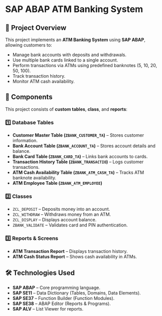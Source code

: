 # SAP ABAP ATM Banking System

## 📌 Project Overview
This project implements an **ATM Banking System** using **SAP ABAP**, allowing customers to:
- Manage bank accounts with deposits and withdrawals.
- Use multiple bank cards linked to a single account.
- Perform transactions via ATMs using predefined banknotes (5, 10, 20, 50, 100).
- Track transaction history.
- Monitor ATM cash availability.

## 📂 Components
This project consists of **custom tables**, **class**, and **reports**:

### 1️⃣ **Database Tables**
- **Customer Master Table (`ZBANK_CUSTOMER_TA`)** – Stores customer information.
- **Bank Account Table (`ZBANK_ACCOUNT_TA`)** – Stores account details and balance.
- **Bank Card Table (`ZBANK_CARD_TA`)** – Links bank accounts to cards.
- **Transaction History Table (`ZBANK_TRANSACTIO`)** – Logs customer transactions.
- **ATM Cash Availability Table (`ZBANK_ATM_CASH_TA`)** – Tracks ATM banknote availability.
- **ATM Employee Table (`ZBANK_ATM_EMPLOYEE`)** 
### 2️⃣ **Classes**
- `ZCL_DEPOSIT` – Deposits money into an account.
- `ZCL_WITHDRAW` – Withdraws money from an ATM.
- `ZCL_DISPLAY` – Displays account balance.
- `ZBANK_VALIDATE` – Validates card and PIN authentication.


### 3️⃣ **Reports & Screens**
- **ATM Transaction Report** – Displays transaction history.
- **ATM Cash Status Report** – Shows cash availability in ATMs.


## 🛠️ Technologies Used
- **SAP ABAP** – Core programming language.
- **SAP SE11** – Data Dictionary (Tables, Domains, Data Elements).
- **SAP SE37** – Function Builder (Function Modules).
- **SAP SE38** – ABAP Editor (Reports & Programs).
- **SAP ALV** – List Viewer for reports.

